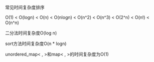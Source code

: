 常见时间复杂度排序

O(1) < O(logn) < O(n) < O(nlogn) < O(n^2) < O(n^3) < O(2^n) < O(n!) < O(n^n) 

二分法时间复杂度O(log n)

sort方法时间复杂度O(n * logn)

unordered_map< , >和map< , >的时间复杂度为O(1)